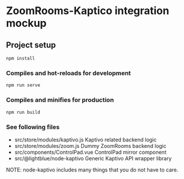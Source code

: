 # ZoomRooms-Kaptico integration mockup

## Project setup
```
npm install
```

### Compiles and hot-reloads for development
```
npm run serve
```

### Compiles and minifies for production
```
npm run build
```

### See following files
- src/store/modules/kaptivo.js    Kaptivo related backend logic
- src/store/modules/zoom.js       Dummy ZoomRooms backend logic
- src/components/ControlPad.vue   ControlPad mirror component
- src/@lightblue/node-kaptivo     Generic Kaptivo API wrapper library

NOTE: node-kaptivo includes many things that you do not have to care.

